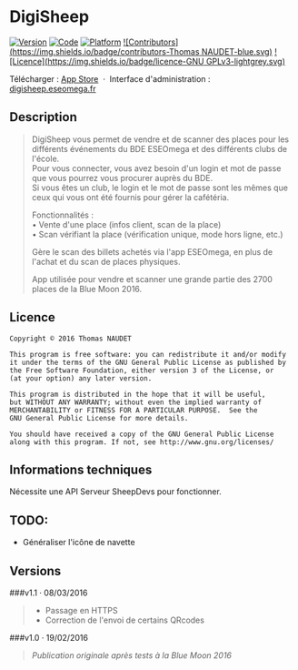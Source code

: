 # DigiSheep

[![Version](https://img.shields.io/badge/version-1.1-green.svg)](https://itunes.apple.com/app/apple-store/id1084746837?pt=104224803&ct=GitHub&mt=8)
[![Code](https://img.shields.io/badge/code-Objective--C-orange.svg)](https://developer.apple.com/library/ios/documentation/Cocoa/Conceptual/ProgrammingWithObjectiveC/Introduction/Introduction.html#//apple_ref/doc/uid/TP40011210)
[![Platform](https://img.shields.io/badge/platform-iOS-red.svg)](http://www.apple.com/ios/)
[![Contributors](https://img.shields.io/badge/contributors-Thomas NAUDET-blue.svg)](http://twitter.com/tomn94)
[![Licence](https://img.shields.io/badge/licence-GNU GPLv3-lightgrey.svg)](http://www.gnu.org/licenses/)

Télécharger : [App Store](https://itunes.apple.com/app/apple-store/id1084746837?pt=104224803&ct=GitHub&mt=8) &nbsp;·&nbsp; Interface d'administration : [digisheep.eseomega.fr](http://digisheep.eseomega.fr)

## Description
> DigiSheep vous permet de vendre et de scanner des places pour les différents événements du BDE ESEOmega et des différents clubs de l'école.<br>
> Pour vous connecter, vous avez besoin d'un login et mot de passe que vous pourrez vous procurer auprès du BDE.<br>
> Si vous êtes un club, le login et le mot de passe sont les mêmes que ceux qui vous ont été fournis pour gérer la cafétéria.
> 
> Fonctionnalités :<br>
> • Vente d'une place (infos client, scan de la place)<br>
> • Scan vérifiant la place (vérification unique, mode hors ligne, etc.)
> 
> Gère le scan des billets achetés via l'app ESEOmega, en plus de l'achat et du scan de places physiques.
> 
> App utilisée pour vendre et scanner une grande partie des 2700 places de la Blue Moon 2016.

## Licence

    Copyright © 2016 Thomas NAUDET

    This program is free software: you can redistribute it and/or modify
    it under the terms of the GNU General Public License as published by
    the Free Software Foundation, either version 3 of the License, or
    (at your option) any later version.

    This program is distributed in the hope that it will be useful,
    but WITHOUT ANY WARRANTY; without even the implied warranty of
    MERCHANTABILITY or FITNESS FOR A PARTICULAR PURPOSE.  See the
    GNU General Public License for more details.

    You should have received a copy of the GNU General Public License
    along with this program. If not, see http://www.gnu.org/licenses/

## Informations techniques
Nécessite une API Serveur SheepDevs pour fonctionner.

## TODO:
- Généraliser l'icône de navette

## Versions
###v1.1 · 08/03/2016
> - Passage en HTTPS
> - Correction de l'envoi de certains QRcodes

###v1.0 · 19/02/2016
> *Publication originale après tests à la Blue Moon 2016*
